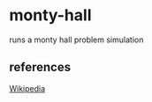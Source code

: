 # monty-hall
runs a monty hall problem simulation

## references
[Wikipedia](https://en.wikipedia.org/wiki/Monty_Hall_problem)
